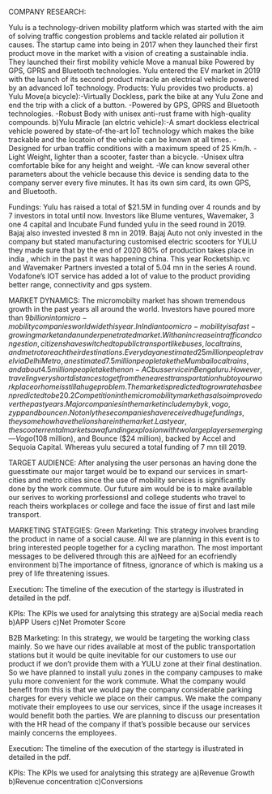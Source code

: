 COMPANY RESEARCH:

Yulu is a technology-driven mobility platform which was started with the aim of solving traffic congestion problems and tackle related air pollution it causes. The startup came into being in 2017 when they launched their first product move in the market with a vision of creating a sustainable india. They launched their first mobility vehicle Move a manual bike Powered by GPS, GPRS and Bluetooth technologies. Yulu entered the EV market in 2019 with the launch of its second product miracle an electrical vehicle powered by an advanced IoT technology.
Products:
Yulu provides two products.
a) Yulu Move(a bicycle):-Virtually Dockless, park the bike at any Yulu Zone and end the trip with a click of a button.
                        -Powered by GPS, GPRS and Bluetooth technologies.
                        -Robust Body with unisex anti-rust frame with high-quality compounds.
b)Yulu Miracle (an elctric vehicle):-A smart dockless electrical vehicle powered by state-of-the-art IoT technology which makes the bike trackable and the locatoin of the                                           vehicle can be known at all times.
                                    -Designed for urban traffic conditions with a maximum speed of 25 Km/h.
                                    -Light Weight, lighter than a scooter, faster than a bicycle.
                                    -Unisex ultra comfortable bike for any height and weight.
                                    -We can know several other parameters about the vehicle because this device is sending data to the company server every five minutes. It has                                      its own sim card, its own GPS, and Bluetooth.

Fundings:
Yulu has raised a total of $21.5M in funding over 4 rounds and  by 7 investors in total until now. Investors like Blume ventures, Wavemaker, 3 one 4 capital and Incubate Fund funded yulu in the seed round in 2019. Bajaj also invested invested 8 mn in 2019. Bajaj Auto not only invested in the company but stated manufacturing customised electric scooters for YULU they made sure that by the end of 2020 80% of production takes place in india , which in the past it was happening china. This year Rocketship.vc and Wavemaker Partners invested a total of 5.04 mn in the series A round. Vodafone’s IOT service has added a lot of value to the product providing better range, connectivity and gps system. 

MARKET DYNAMICS:
The micromobilty market has shown tremendous growth in the past years all around the world. Investors have poured more than $9 billion into micro-mobility companies worldwide this year. In Indian too micro-mobility is a fast-growing market and an  underpenetrated market. With an increase in traffic and congestion, citizens have switched to public transport like buses, local trains, and metro to reach their destinations. Everyday an estimated 25 million people travel via Delhi Metro, an estimated 7.5 million people take the Mumbai local trains, and about 4.5 million people take the non-AC bus service in Bengaluru. However, traveling very short distances to get from the nearest transportation hub to your workplace or home is still a huge problem.The market is predicted to grow rate has been predicted to be 20.2%. 
Competition in the micromobility market has also improved over the past years.Major companies in the market include mybyk,vogo,zypp and bouncen. Not only these companies have received huge fundings, they somehow have the lion share in the market. Last year, the scooter rental market saw a funding explosion with two large players emerging — Vogo ($108 million), and Bounce ($24 million), backed by Accel and Sequoia Capital. Whereas yulu secured a total funding of 7 mn till 2019.

TARGET AUDIENCE:
After analysing the user personas an having done the guesstimate our major target would be to expand our services in smart-cities and metro cities since the use of mobility services is significantly done by the work commute. Our future aim would be is to make available our serives to working prorfessionsl and college students who travel to reach theirs workplaces or college and face the issue of first and last mile transport.


MARKETING STATEGIES:
Green Marketing:
This strategy involves branding the product in name of a social cause. All we are planning in this event is to bring interested people together for a cycling marathon. The most important messages to be delivered through this are 
a)Need for an ecofriendly environment
b)The importance of fitness, ignorance of which is making us a prey of life threatening issues.

Execution:
The timeline of the execution of the startegy is illustrated in detailed in the pdf.

KPIs:
The KPIs we used for analytsing this strategy are
a)Social media reach
b)APP Users
c)Net Promoter Score

B2B Marketing:
In this strategy, we would be targeting the working class mainly. So we have our rides available at most of the public transportation stations but it would be quite inevitable for our customers to use our product if we don’t provide them with a YULU zone at their final destination. So we have planned to install yulu zones in the company campuses to make yulu more convenient for the work commute. What the company would benefit from this is that we would pay the company considerable parking charges for every vehicle we place on their campus. We make the company motivate their employees to use our services, since if the usage increases it would benefit both the parties. We are planning to discuss our presentation with the HR head of the company if that’s possible because our services mainly concerns the employees. 

Execution:
The timeline of the execution of the startegy is illustrated in detailed in the pdf.

KPIs:
The KPIs we used for analytsing this strategy are
a)Revenue Growth
b)Revenue concentration
c)Conversions





